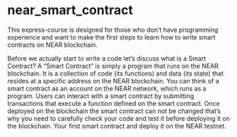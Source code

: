 # near_smart_contract
This express-course is designed for those who don’t have programming experience and want to make the first steps to learn how to write smart contracts on NEAR blockchain.

Before we actually start to write a code let’s discuss what is a Smart Contract? A “Smart Contract” is simply a program that runs on the NEAR blockchain. It is a collection of code (its functions) and data (its state) that resides at a specific address on the NEAR blockchain. You can think of a smart contract as an account on the NEAR network, which runs as a program. Users can interact with a smart contract by submitting transactions that execute a function defined on the smart contract. Once deployed on the blockchain the smart contract can not be changed that’s why you need to carefully check your code and test it before deploying it on the blockchain.
Your first smart contract and deploy it on the NEAR testnet.
